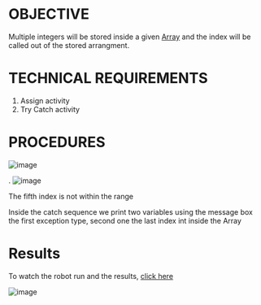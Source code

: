 # OBJECTIVE 
Multiple integers will be stored inside a given [Array](https://docs.uipath.com/studio/standalone/2022.4/user-guide/example-of-using-an-array-variable) and the index will be called out of the stored arrangment.

# TECHNICAL REQUIREMENTS
1) Assign activity
2) Try Catch activity

# PROCEDURES

![image](https://github.com/user-attachments/assets/a5e1af56-b76c-4f68-afd7-58f827161b5c)

.
![image](https://github.com/user-attachments/assets/6e4a1b51-f26b-45b6-91a8-a39a4a0e0afc)

The fifth index is not within the range

Inside the catch sequence we print two variables using the message box the first exception type, second one  the last index int inside the Array

# Results

To watch the robot run and the results, [click here](https://drive.google.com/file/d/1q-do59VvqaEzyV_r-U7OImhyZyarF6C4/view?usp=sharing)

![image](https://github.com/user-attachments/assets/137fee54-debb-4520-80ad-fe214b74972d)


